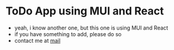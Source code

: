 # ToDo App using MUI and React
 - yeah, i know another one, but this one is using MUI and React
 - if you have something to add, please do so
 - contact me at [mail](asf1k.til@gmail.com)